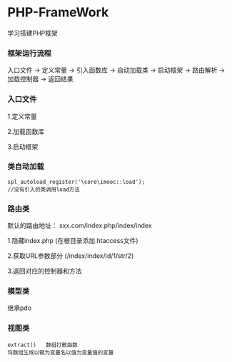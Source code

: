 # PHP-FrameWork
学习搭建PHP框架

### 框架运行流程 ###

入口文件 -> 定义常量 -> 引入函数库 -> 自动加载类 -> 启动框架 -> 路由解析 -> 加载控制器 -> 返回结果

### 入口文件 ###
1.定义常量

2.加载函数库

3.启动框架

### 类自动加载 ###

	spl_autoload_register('\core\imooc::load');
	//没有引入的类调用load方法

### 路由类 ###
默认的路由地址： xxx.com/index.php/index/index

1.隐藏index.php
  (在根目录添加.htaccess文件)

2.获取URL参数部分
  (/index/index/id/1/str/2)

3.返回对应的控制器和方法

### 模型类 ###
继承pdo

### 视图类 ###
	extract()   数组打散函数    
	将数组生成以键为变量名以值为变量值的变量